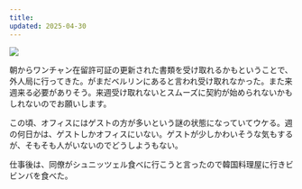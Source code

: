 ```yaml
---
title: 
updated: 2025-04-30
---
```

![](https://i.imgur.com/E7IfDv4.jpeg)

朝からワンチャン在留許可証の更新された書類を受け取れるかもということで、外人局に行ってきた。がまだベルリンにあると言われ受け取れなかった。また来週来る必要がありそう。来週受け取れないとスムーズに契約が始められないかもしれないのでお願いします。

この頃、オフィスにはゲストの方が多いという謎の状態になっていてウケる。週の何日かは、ゲストしかオフィスにいない。ゲストが少しかわいそうな気もするが、そもそも人がいないのでどうしようもない。

仕事後は、同僚がシュニッツェル食べに行こうと言ったので韓国料理屋に行きビビンバを食べた。